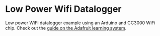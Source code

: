 Low Power Wifi Datalogger
=========================

Low power WiFi datalogger example using an Arduino and CC3000 WiFi chip.  Check out the [guide on the Adafruit learning system](http://learn.adafruit.com/low-power-wifi-datalogging).
